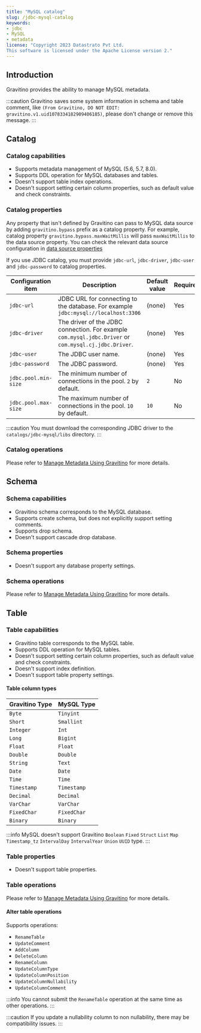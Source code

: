 ```yaml
---
title: "MySQL catalog"
slug: /jdbc-mysql-catalog
keywords:
- jdbc
- MySQL
- metadata
license: "Copyright 2023 Datastrato Pvt Ltd.
This software is licensed under the Apache License version 2."
---
```


## Introduction

Gravitino provides the ability to manage MySQL metadata.

:::caution
Gravitino saves some system information in schema and table comment, like `(From Gravitino, DO NOT EDIT: gravitino.v1.uid1078334182909406185)`, please don't change or remove this message.
:::

## Catalog

### Catalog capabilities

- Supports metadata management of MySQL (5.6, 5.7, 8.0).
- Supports DDL operation for MySQL databases and tables.
- Doesn't support table index operations.
- Doesn't support setting certain column properties, such as default value and check constraints.

### Catalog properties

Any property that isn't defined by Gravitino can pass to MySQL data source by adding `gravitino.bypass` prefix as a catalog property. For example, catalog property `gravitino.bypass.maxWaitMillis` will pass `maxWaitMillis` to the data source property.
You can check the relevant data source configuration in [data source properties](https://commons.apache.org/proper/commons-dbcp/configuration.html)

If you use JDBC catalog, you must provide `jdbc-url`, `jdbc-driver`, `jdbc-user` and `jdbc-password` to catalog properties.

| Configuration item      | Description                                                                                                | Default value | Required | Since Version |
|-------------------------|------------------------------------------------------------------------------------------------------------|---------------|----------|---------------|
| `jdbc-url`              | JDBC URL for connecting to the database. For example `jdbc:mysql://localhost:3306`                         | (none)        | Yes      | 0.3.0         |
| `jdbc-driver`           | The driver of the JDBC connection. For example `com.mysql.jdbc.Driver` or `com.mysql.cj.jdbc.Driver`.      | (none)        | Yes      | 0.3.0         |
| `jdbc-user`             | The JDBC user name.                                                                                        | (none)        | Yes      | 0.3.0         |
| `jdbc-password`         | The JDBC password.                                                                                         | (none)        | Yes      | 0.3.0         |
| `jdbc.pool.min-size`    | The minimum number of connections in the pool. `2` by default.                                             | `2`           | No       | 0.3.0         |
| `jdbc.pool.max-size`    | The maximum number of connections in the pool. `10` by default.                                            | `10`          | No       | 0.3.0         |

:::caution
You must download the corresponding JDBC driver to the `catalogs/jdbc-mysql/libs` directory.
:::

### Catalog operations

Please refer to [Manage Metadata Using Gravitino](./manage-metadata-using-gravitino.md#catalog-operations) for more details.

## Schema

### Schema capabilities

- Gravitino schema corresponds to the MySQL database.
- Supports create schema, but does not explicitly support setting comments.
- Supports drop schema.
- Doesn't support cascade drop database.

### Schema properties

- Doesn't support any database property settings.

### Schema operations

Please refer to [Manage Metadata Using Gravitino](./manage-metadata-using-gravitino.md#schema-operations) for more details.

## Table

### Table capabilities

- Gravitino table corresponds to the MySQL table.
- Supports DDL operation for MySQL tables.
- Doesn't support setting certain column properties, such as default value and check constraints.
- Doesn't support index definition.
- Doesn't support table property settings.

#### Table column types

| Gravitino Type   | MySQL Type  |
|------------------|-------------|
| `Byte`           | `Tinyint`   |
| `Short`          | `Smallint`  |
| `Integer`        | `Int`       |
| `Long`           | `Bigint`    |
| `Float`          | `Float`     |
| `Double`         | `Double`    |
| `String`         | `Text`      |
| `Date`           | `Date`      |
| `Time`           | `Time`      |
| `Timestamp`      | `Timestamp` |
| `Decimal`        | `Decimal`   |
| `VarChar`        | `VarChar`   |
| `FixedChar`      | `FixedChar` |
| `Binary`         | `Binary`    |

:::info
MySQL doesn't support Gravitino `Boolean` `Fixed` `Struct` `List` `Map` `Timestamp_tz` `IntervalDay` `IntervalYear` `Union` `UUID` type.
:::

### Table properties

- Doesn't support table properties.

### Table operations

Please refer to [Manage Metadata Using Gravitino](./manage-metadata-using-gravitino.md#table-operations) for more details.

#### Alter table operations

Supports operations:
- `RenameTable`
- `UpdateComment`
- `AddColumn`
- `DeleteColumn`
- `RenameColumn`
- `UpdateColumnType`
- `UpdateColumnPosition`
- `UpdateColumnNullability`
- `UpdateColumnComment`

:::info
You cannot submit the `RenameTable` operation at the same time as other operations.
:::

:::caution
If you update a nullability column to non nullability, there may be compatibility issues.
:::
